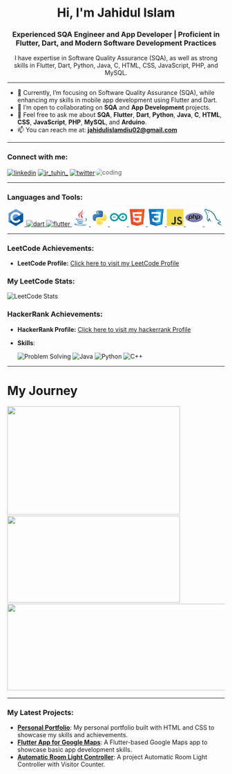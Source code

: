<h1 align="center">Hi, I'm Jahidul Islam</h1>
<h3 align="center">Experienced SQA Engineer and App Developer | Proficient in Flutter, Dart, and Modern Software Development Practices</h3>

<p align="center">
I have expertise in Software Quality Assurance (SQA), as well as strong skills in Flutter, Dart, Python, Java, C, HTML, CSS, JavaScript, PHP, and MySQL.</p>

---

- 🌱 Currently, I’m focusing on Software Quality Assurance (SQA), while enhancing my skills in mobile app development using Flutter and Dart.
- 👯 I’m open to collaborating on **SQA** and **App Development** projects.
- 💬 Feel free to ask me about **SQA**, **Flutter**, **Dart**, **Python**, **Java**, **C**, **HTML**, **CSS**, **JavaScript**, **PHP**, **MySQL**, and **Arduino**.
- 📫 You can reach me at: **[jahidulislamdiu02@gmail.com](mailto:jahidulislamdiu02@gmail.com)**

---

### Connect with me:
<img align="right" alt="coding" width="300" style="border-radius: 15px; opacity: 0.7;" src="https://media.giphy.com/media/qgQUggAC3Pfv687qPC/giphy.gif">
<p align="left">
<a href="https://www.linkedin.com/in/app-developer-jahidul/" target="_blank"><img align="center" src="https://raw.githubusercontent.com/rahuldkjain/github-profile-readme-generator/master/src/images/icons/Social/linked-in-alt.svg" alt="linkedin" height="30" width="40" /></a>
<a href="https://www.instagram.com/jr_jahidul_/" target="blank"><img align="center" src="https://raw.githubusercontent.com/rahuldkjain/github-profile-readme-generator/master/src/images/icons/Social/instagram.svg" alt="jr_tuhin_" height="30" width="40" /></a>
<a href="https://x.com/Jahidul_Islam02" target="blank"><img align="center" src="https://raw.githubusercontent.com/rahuldkjain/github-profile-readme-generator/master/src/images/icons/Social/twitter.svg" alt="twitter" height="30" width="40" /></a>
</p>

---

### Languages and Tools:
<p align="left">
  <a href="https://www.cprogramming.com/" target="_blank"><img src="https://raw.githubusercontent.com/devicons/devicon/master/icons/c/c-original.svg" alt="c" width="40" height="40"/> </a>
  <a href="https://dart.dev" target="_blank"><img src="https://www.vectorlogo.zone/logos/dartlang/dartlang-icon.svg" alt="dart" width="40" height="40"/> </a>
  <a href="https://flutter.dev" target="_blank"><img src="https://www.vectorlogo.zone/logos/flutterio/flutterio-icon.svg" alt="flutter" width="40" height="40"/> </a>
  <a href="https://www.java.com" target="_blank"><img src="https://raw.githubusercontent.com/devicons/devicon/master/icons/java/java-original.svg" alt="java" width="40" height="40"/> </a>
  <a href="https://www.python.org" target="_blank"><img src="https://raw.githubusercontent.com/devicons/devicon/master/icons/python/python-original.svg" alt="python" width="40" height="40"/> </a>
  <a href="https://www.arduino.cc/" target="_blank"><img src="https://raw.githubusercontent.com/devicons/devicon/master/icons/arduino/arduino-original.svg" alt="arduino" width="40" height="40"/> </a>
  <a href="https://developer.mozilla.org/en-US/docs/Web/HTML" target="_blank"><img src="https://raw.githubusercontent.com/devicons/devicon/master/icons/html5/html5-original.svg" alt="html5" width="40" height="40"/> </a>
  <a href="https://developer.mozilla.org/en-US/docs/Web/CSS" target="_blank"><img src="https://raw.githubusercontent.com/devicons/devicon/master/icons/css3/css3-original.svg" alt="css3" width="40" height="40"/> </a>
  <a href="https://www.javascript.com/" target="_blank"><img src="https://raw.githubusercontent.com/devicons/devicon/master/icons/javascript/javascript-original.svg" alt="javascript" width="40" height="40"/> </a>
  <a href="https://www.php.net/" target="_blank"><img src="https://raw.githubusercontent.com/devicons/devicon/master/icons/php/php-original.svg" alt="php" width="40" height="40"/> </a>
  <a href="https://www.mysql.com/" target="_blank"><img src="https://raw.githubusercontent.com/devicons/devicon/master/icons/mysql/mysql-original.svg" alt="mysql" width="40" height="40"/> </a>
</p>

---

### LeetCode Achievements:
- **LeetCode Profile:** [Click here to visit my LeetCode Profile](https://leetcode.com/Jahidul_Islam2/)

### My LeetCode Stats:
![LeetCode Stats](https://leetcard.jacoblin.cool/Jahidul_Islam2?theme=dark)

### HackerRank Achievements:
- **HackerRank Profile:** [Click here to visit my hackerrank Profile](https://www.hackerrank.com/jahidulislamdiu2)

- **Skills**:

  ![Problem Solving](https://img.shields.io/badge/Problem%20Solving-5%20stars-brightgreen)
  ![Java](https://img.shields.io/badge/Java-5%20stars-brightgreen)
  ![Python](https://img.shields.io/badge/Python-4%20stars-brightgreen)
  ![C++](https://img.shields.io/badge/C++-4%20stars-brightgreen)

---

# My Journey

<div align="start">

  <img src="https://github-readme-stats.vercel.app/api?username=Jahidultr&show_icons=true&theme=dark" height="250px" width="400px" />
  
  <img src="https://github-readme-stats.vercel.app/api/top-langs/?username=Jahidultr&layout=compact&theme=dark" height="200px" width="400px" />
  
  <img src="https://github-readme-activity-graph.vercel.app/graph?username=Jahidultr&theme=dark" height="200px" width="700px" />

</div>





---

### My Latest Projects:
- **[Personal Portfolio](https://jahidultr.github.io/personal-website/)**: My personal portfolio built with HTML and CSS to showcase my skills and achievements.  
- **[Flutter App for Google Maps](https://github.com/Jahidultr/Maps)**: A Flutter-based Google Maps app to showcase basic app development skills.  
- **[Automatic Room Light Controller](https://github.com/Jahidultr/Ardunio_Project)**: A project Automatic Room Light Controller with Visitor Counter.  
